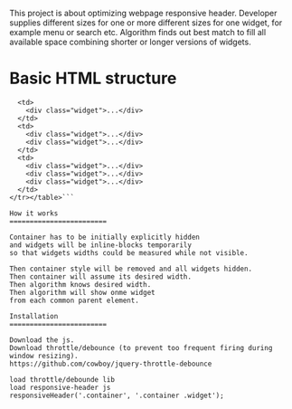 This project is about optimizing webpage responsive header.
Developer supplies different sizes for one or more different sizes
for one widget, for example menu or search etc.
Algorithm finds out best match to fill all available space
combining shorter or longer versions of widgets.

Basic HTML structure
========================

```<table class="container" style="visibility:hidden"><tr>
  <td>
    <div class="widget">...</div>
  </td>
  <td>
    <div class="widget">...</div>
    <div class="widget">...</div>
  </td>
  <td>
    <div class="widget">...</div>
    <div class="widget">...</div>
    <div class="widget">...</div>
  </td>
</tr></table>```

How it works
========================

Container has to be initially explicitly hidden
and widgets will be inline-blocks temporarily
so that widgets widths could be measured while not visible.

Then container style will be removed and all widgets hidden.
Then container will assume its desired width.
Then algorithm knows desired width.
Then algorithm will show onme widget
from each common parent element.

Installation
========================

Download the js.
Download throttle/debounce (to prevent too frequent firing during window resizing).
https://github.com/cowboy/jquery-throttle-debounce

load throttle/debounde lib
load responsive-header js
responsiveHeader('.container', '.container .widget');
